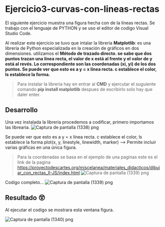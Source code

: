 # Ejercicio3-curvas-con-lineas-rectas
El siguiente ejercicio muestra una figura hecha con de la líneas rectas.
Se trabajo con el lenguaje de PYTHON y se uso el editor de codigo Visual Studio Code. 


Al realizar este ejercicio se tuvo que intalar la libreria **Matplotlib**: es una librería de Python especializada en la creación de gráficos en dos dimensiones.
utilizamos el **Método de trazado directo. se sabe que dos puntos trazan una línea recta, el valor de x está al frente y el valor de y está al revés. Lo correspondiente son las coordenadas (xi, yi) de los dos puntos. Se puede ver que esto es a y = x línea recta. c establece el color, ls establece la forma.**
> Para instalar la libreria hay en entrar al **CMD** y ejercutar el suguiente comando **pip install matplotlib** despues de escribirlo solo hay que daler enter.

## Desarrollo

Una vez instalada la libreria procedemos a codificar, primero importamos las librearia.
![Captura de pantalla (1338) png](https://user-images.githubusercontent.com/71051834/136637122-c0cafbd6-88e6-4460-9db7-e3bf31450e73.jpg)

Se puede ver que esto es a y = x línea recta. c establece el color, ls establece la forma
plot(x, y, linestyle, linewidth, marker) –> Permite incluir varias gráficas en una única figura.
>Para la coordenadas se basa en el ejemplo de una paginas este es el link de la pagina https://proyectodescartes.org/miscelanea/materiales_didacticos/dibujar_con_rectas_II-JS/index.html
![Captura de pantalla (1339) png](https://user-images.githubusercontent.com/71051834/136637361-a3b109d7-f21e-452d-9e1c-030db3de152e.jpg)


Codigo completo...
![Captura de pantalla (1339) png](https://user-images.githubusercontent.com/71051834/136637124-29f5fc12-7174-4616-9eee-86588ebbada1.jpg)



## Resultado :astonished: 
Al ejecutar el codigo se mostrara esta ventana figura.

![Captura de pantalla (1340) png](https://user-images.githubusercontent.com/71051834/136637140-7db9eab4-e766-4bf0-a447-abed82cf3463.jpg)
